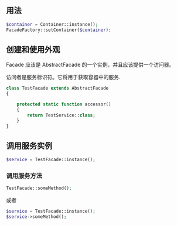 

## 用法
```php
$container = Container::instance();
FacadeFactory::setContainer($container);
```


## 创建和使用外观
Facade 应该是 AbstractFacade 的一个实例，并且应该提供一个访问器。

访问者是服务标识符。它将用于获取容器中的服务.

```php
class TestFacade extends AbstractFacade
{

    protected static function accessor()
    {
        return TestService::class;
    }
}
```


## 调用服务实例
```php
$service = TestFacade::instance();
```

### 调用服务方法
```php
TestFacade::someMethod();
```


或者
```php
$service = TestFacade::instance();
$service->someMethod();
```



